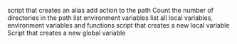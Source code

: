 script that creates an alias
add action to the path
Count the number of directories in the path
list environment variables
list all local variables, environment variables and functions
script that creates a new local variable
Script that creates a new global variable
